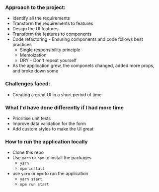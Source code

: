 ### Approach to the project:

- Identify all the requirements
- Transform the requirements to features
- Design the UI features
- Transform the features to components
- Code refactoring - Ensuring components and code follows best practices
  - Single responsibility principle
  - Memoization
  - DRY - Don't repeat yourself
- As the application grew, the componets changed, added more props, and broke down some

### Challenges faced:

- Creating a great UI in a short period of time

### What I'd have done differently if I had more time

- Prioritise unit tests
- Improve data validation for the form
- Add custom styles to make the UI great

### How to run the application locally

- Clone this repo
- Use `yarn` or `npm` to install the packages
  - `yarn`
  - `npm install`
- use `yarn` or `npm` to run the application
  - `yarn start`
  - `npm run start`
